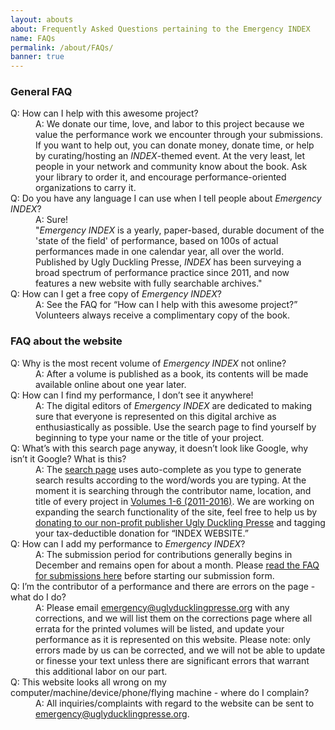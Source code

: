 ```yaml
---
layout: abouts
about: Frequently Asked Questions pertaining to the Emergency INDEX
name: FAQs
permalink: /about/FAQs/
banner: true
---
```


### General FAQ

<dl class ="faq">
  <dt>Q: How can I help with this awesome project?</dt>
  <dd>A: We donate our time, love, and labor to this project because we value the performance work we encounter through your submissions. If you want to help out, you can donate money, donate time, or help by curating/hosting an <em>INDEX</em>-themed event. At the very least, let people in your network and community know about the book. Ask your library to order it, and encourage performance-oriented organizations to carry it.</dd>

  <dt>Q: Do you have any language I can use when I tell people about <em>Emergency INDEX</em>?</dt>
  <dd>A: Sure!<br>
  "<em>Emergency INDEX</em> is a yearly, paper-based, durable document of the 'state of the field' of performance, based on 100s of actual performances made in one calendar year, all over the world. Published by Ugly Duckling Presse, <em>INDEX</em> has been surveying a broad spectrum of performance practice since 2011, and now features a new website with fully searchable archives."</dd>

  <dt>Q: How can I get a free copy of <em>Emergency INDEX</em>?</dt>
  <dd>A: See the FAQ for “How can I help with this awesome project?” Volunteers always receive a complimentary copy of the book.</dd>
</dl>

### FAQ about the website

<dl class="faq">
  <dt>Q: Why is the most recent volume of <em>Emergency INDEX</em> not online?</dt>
  <dd>A: After a volume is published as a book, its contents will be made available online about one year later.</dd>

  <dt>Q: How can I find my performance, I don’t see it anywhere!</dt>
  <dd>A: The digital editors of <em>Emergency INDEX</em> are dedicated to making sure that everyone is represented on this digital archive as enthusiastically as possible. Use the search page to find yourself by beginning to type your name or the title of your project.</dd>

  <dt>Q: What’s with this search page anyway, it doesn’t look like Google, why isn’t it Google? What is this?</dt>
  <dd>A: The <a href="/archive/search-archives/">search page</a> uses auto-complete as you type to generate search results according to the word/words you are typing. At the moment it is searching through the contributor name, location, and title of every project in <a href="/archive/volumes/">Volumes 1-6 (2011-2016)</a>. We are working on expanding the search functionality of the site, feel free to help us by <a href="https://www.uglyducklingpresse.org/support/" target="_blank">donating to our non-profit publisher Ugly Duckling Presse</a> and tagging your tax-deductible donation for “INDEX WEBSITE.”</dd>

  <dt>Q: How can I add my performance to <em>Emergency INDEX</em>?</dt>
  <dd>A: The submission period for contributions generally begins in December and remains open for about a month. Please <a href="/submission-FAQ/">read the FAQ for submissions here</a> before starting our submission form.</dd>

  <dt>Q: I’m the contributor of a performance and there are errors on the page - what do I do?</dt>
  <dd>A: Please email <a href="mailto:emergency@uglyducklingpresse.org">emergency@uglyducklingpresse.org</a> with any corrections, and we will list them on the corrections page where all errata for the printed volumes will be listed, and update your performance as it is represented on this website. Please note: only errors made by us can be corrected, and we will not be able to update or finesse your text unless there are significant errors that warrant this additional labor on our part.</dd>

  <dt>Q: This website looks all wrong on my computer/machine/device/phone/flying machine - where do I complain?</dt>
  <dd>A: All inquiries/complaints with regard to the website can be sent to <a href="mailto:emergency@uglyducklingpresse.org">emergency@uglyducklingpresse.org</a>.</dd>
</dl>
